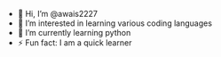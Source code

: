 - 👋 Hi, I’m @awais2227
- 👀 I’m interested in learning various coding languages
- 🌱 I’m currently learning python
- ⚡ Fun fact: I am a quick learner
<!---
awais2227/awais2227 is a ✨ special ✨ repository because its `README.md` (this file) appears on your GitHub profile.
You can click the Preview link to take a look at your changes.
--->
